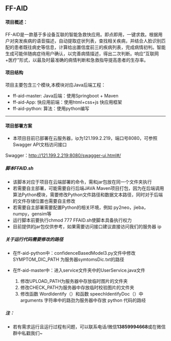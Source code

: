 ## FF-AID

#### 项目概述：

FF-AID是一款基于多设备互联的智能急救快应用。即点即用，一键求救。根据用户对突发疾病的语音描述，自动提取症状列表，查找相关疾病，并结合人脸识别匹配的患者既往病史等信息，计算给出置信度前三的疾病列表，完成病情初判。智能生成可能伴随病症待用户确认，以完善病情描述，得出二次判断。响应“互联网+医疗”形式，以最及时最准确的病情判断和急救指导提高患者的生存率。



#### 项目结构

项目主要包含三个模块,本模块对应Java后端工程：

 - ff-aid-master: Java后端：使用Springboot + Maven
 - ff-aid-App: 快应用前端：使用html+css+js 快应用框架
 - ff-aid-python: 算法：使用python编写

--- 
#### 项目部署方案

- 本项目目前已部署在云服务器，ip为121.199.2.219，端口号8080，可参照Swagger API文档访问接口

Swagger：http://121.199.2.219:8080/swagger-ui.html#/

##### 脚本FFAID.sh

- 该脚本对应于项目在云端部署的命令，需和jar包放在同一个文件夹执行
- 若需要自主部署，可能需要自行后端JAVA Maven项目打包，因为在后端调用算法Python模块，需要修改Python文件路径和数据文本路径，同时对于后端的文件存储位置也需要自主修改
- 若需要自主部署需要配置Python的相关环境，例如 py2neo，jieba，numpy，gensim等
- 运行脚本前要执行chmod 777 FFAID.sh使脚本具备执行权力
- 目前提供的jar包仅供参考，如果需要访问接口建议直接访问我们的服务器 ip

##### 关于运行代码需要修改的路径

- 在ff-aid-python中：confidenceBasedModel3.py文件中修改 SYMPTOM_DIC_PATH 为服务器symtomsDic.txt的路径

- 在ff-aid-master中：进入service文件夹中的UserService.java文件

  1. 修改UPLOAD_PATH为服务器中存放临时图片的文件夹
  2. 修改CHECK_PATH为服务器中存放临时校验图片的文件夹
  3. 修改函数 WordIdentify（）和函数 speechIdentifyDoc（）中 arguments 字符串中的路劲为服务器中存放 python 代码的路经

  

##### 注：

- 若有需求运行且运行过程有问题，可以联系电话/微信**13859994668**或在微信群中私戳我们~